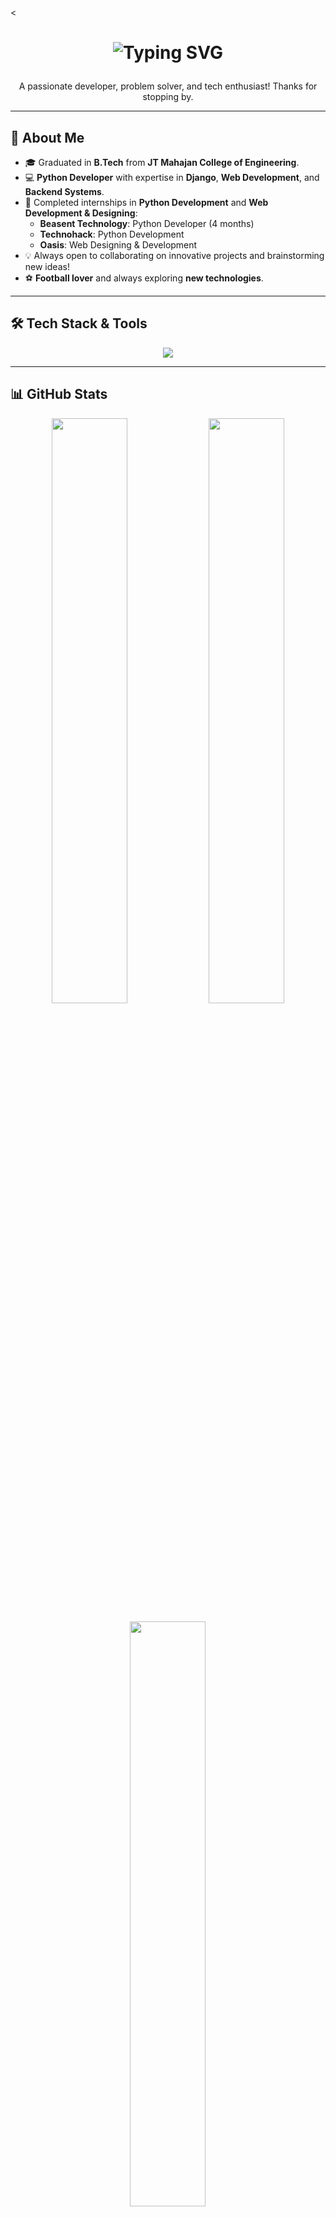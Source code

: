 <<h1 align="center">
  <img src="https://readme-typing-svg.demolab.com?font=Fira+Code&weight=500&size=30&duration=2000&pause=3000&color=FFFFFF&center=true&vCenter=true&width=500&height=50&lines=Hello+there%2C+I'm+Aryan!;Hola%2C+soy+Aryan!;%E3%81%93%E3%82%93%E3%81%AB%E3%81%A1%E3%81%AF%E3%80%81%E3%82%A2%E3%83%AA%E3%82%A2%E3%83%B3%E3%81%A7%E3%81%99%EF%BC%81;Bonjour%2C+je+suis+Aryan!;Cze%C5%9B%C4%87%2C+jestem+Aryan!;%D0%9F%D1%80%D0%B8%D0%B2%D0%B5%D1%82%2C+%D1%8F+%D0%90%D1%80%D1%8C%D1%8F%D0%BD!;Ol%C3%A1%2C+eu+sou+Aryan!" alt="Typing SVG" />
</h1>

<p align="center">  
  A passionate developer, problem solver, and tech enthusiast! Thanks for stopping by.  
</p>

---

## 🚀 **About Me**
- 🎓 Graduated in **B.Tech** from **JT Mahajan College of Engineering**.  
- 💻 **Python Developer** with expertise in **Django**, **Web Development**, and **Backend Systems**.  
- 🌟 Completed internships in **Python Development** and **Web Development & Designing**:
  - **Beasent Technology**: Python Developer (4 months)  
  - **Technohack**: Python Development  
  - **Oasis**: Web Designing & Development  
- 💡 Always open to collaborating on innovative projects and brainstorming new ideas!  
- ⚽ **Football lover** and always exploring **new technologies**.  

---

## 🛠 **Tech Stack & Tools**
<p align="center">
  <img src="https://skillicons.dev/icons?i=python,django,mysql,postgres,html,css,bootstrap,tailwind,javascript,git,github,vscode,linux&theme=dark" />
</p>

---

## 📊 **GitHub Stats**
<p align="center">
  <img src="https://github-readme-stats.vercel.app/api?username=aryan12072002&show_icons=true&theme=radical&hide_border=true" width="49%" />
  <img src="https://github-readme-streak-stats.herokuapp.com/?user=aryan12072002&theme=radical&hide_border=true" width="49%" />
</p>

<p align="center">
  <img src="https://github-readme-stats.vercel.app/api/top-langs/?username=aryan12072002&layout=compact&theme=radical&hide_border=true" width="49%" />
</p>

---

## 🏆 **GitHub Achievements**
<p align="center">
  <img src="https://github-profile-trophy.vercel.app/?username=aryan12072002&theme=radical&no-bg=true&no-frame=true&margin-w=10" />
</p>

---



---

## 👀 **Profile Views**
<p align="center">
  <img src="https://komarev.com/ghpvc/?username=aryantayade&label=Visitors&color=0088cc&style=flat-square" alt="Profile Visitors" />
</p>

---

## 🎯 **Fun Fact**
> 🤔 Did you know? I can probably fix your bug faster than you can explain it! 😆  

---

<p align="center">✨ Thanks for visiting! Let's build something amazing together. ✌️</p>
